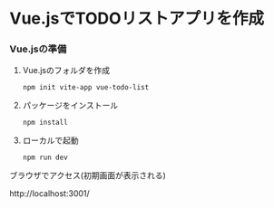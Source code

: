 ### 

# Vue.jsでTODOリストアプリを作成



### Vue.jsの準備

1. Vue.jsのフォルダを作成

   ```
   npm init vite-app vue-todo-list
   ```

   

2. パッケージをインストール

   ```
   npm install
   ```

   

3. ローカルで起動

   ```
   npm run dev
   ```



ブラウザでアクセス(初期画面が表示される)

http://localhost:3001/

